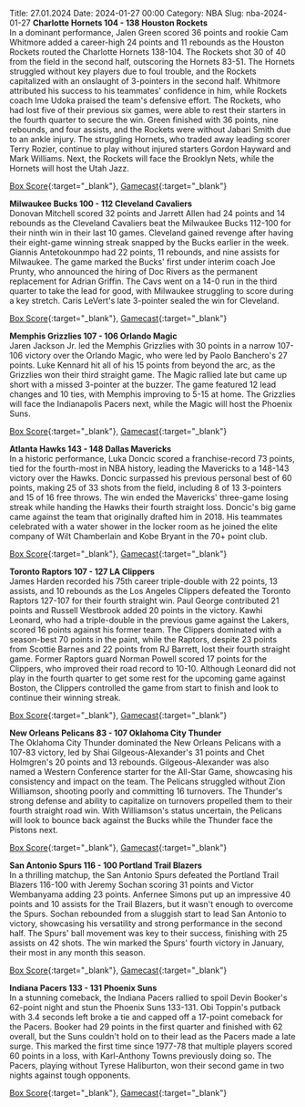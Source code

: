 Title: 27.01.2024
Date: 2024-01-27 00:00
Category: NBA 
Slug: nba-2024-01-27 
**Charlotte Hornets 104 - 138 Houston Rockets**  
In a dominant performance, Jalen Green scored 36 points and rookie Cam Whitmore added a career-high 24 points and 11 rebounds as the Houston Rockets routed the Charlotte Hornets 138-104. The Rockets shot 30 of 40 from the field in the second half, outscoring the Hornets 83-51. The Hornets struggled without key players due to foul trouble, and the Rockets capitalized with an onslaught of 3-pointers in the second half. Whitmore attributed his success to his teammates' confidence in him, while Rockets coach Ime Udoka praised the team's defensive effort. The Rockets, who had lost five of their previous six games, were able to rest their starters in the fourth quarter to secure the win. Green finished with 36 points, nine rebounds, and four assists, and the Rockets were without Jabari Smith due to an ankle injury. The struggling Hornets, who traded away leading scorer Terry Rozier, continue to play without injured starters Gordon Hayward and Mark Williams. Next, the Rockets will face the Brooklyn Nets, while the Hornets will host the Utah Jazz. 

[Box Score](https://www.nba.com/game/hou-vs-cha-0022300635/box-score){:target="_blank"}, [Gamecast](https://www.nba.com/game/hou-vs-cha-0022300635){:target="_blank"}<br>

**Milwaukee Bucks 100 - 112 Cleveland Cavaliers**  
Donovan Mitchell scored 32 points and Jarrett Allen had 24 points and 14 rebounds as the Cleveland Cavaliers beat the Milwaukee Bucks 112-100 for their ninth win in their last 10 games. Cleveland gained revenge after having their eight-game winning streak snapped by the Bucks earlier in the week. Giannis Antetokounmpo had 22 points, 11 rebounds, and nine assists for Milwaukee. The game marked the Bucks' first under interim coach Joe Prunty, who announced the hiring of Doc Rivers as the permanent replacement for Adrian Griffin. The Cavs went on a 14-0 run in the third quarter to take the lead for good, with Milwaukee struggling to score during a key stretch. Caris LeVert's late 3-pointer sealed the win for Cleveland. 

[Box Score](https://www.nba.com/game/cle-vs-mil-0022300639/box-score){:target="_blank"}, [Gamecast](https://www.nba.com/game/cle-vs-mil-0022300639){:target="_blank"}<br>

**Memphis Grizzlies 107 - 106 Orlando Magic**  
Jaren Jackson Jr. led the Memphis Grizzlies with 30 points in a narrow 107-106 victory over the Orlando Magic, who were led by Paolo Banchero's 27 points. Luke Kennard hit all of his 15 points from beyond the arc, as the Grizzlies won their third straight game. The Magic rallied late but came up short with a missed 3-pointer at the buzzer. The game featured 12 lead changes and 10 ties, with Memphis improving to 5-15 at home. The Grizzlies will face the Indianapolis Pacers next, while the Magic will host the Phoenix Suns. 

[Box Score](https://www.nba.com/game/orl-vs-mem-0022300638/box-score){:target="_blank"}, [Gamecast](https://www.nba.com/game/orl-vs-mem-0022300638){:target="_blank"}<br>

**Atlanta Hawks 143 - 148 Dallas Mavericks**  
In a historic performance, Luka Doncic scored a franchise-record 73 points, tied for the fourth-most in NBA history, leading the Mavericks to a 148-143 victory over the Hawks. Doncic surpassed his previous personal best of 60 points, making 25 of 33 shots from the field, including 8 of 13 3-pointers and 15 of 16 free throws. The win ended the Mavericks' three-game losing streak while handing the Hawks their fourth straight loss. Doncic's big game came against the team that originally drafted him in 2018. His teammates celebrated with a water shower in the locker room as he joined the elite company of Wilt Chamberlain and Kobe Bryant in the 70+ point club. 

[Box Score](https://www.nba.com/game/dal-vs-atl-0022300634/box-score){:target="_blank"}, [Gamecast](https://www.nba.com/game/dal-vs-atl-0022300634){:target="_blank"}<br>

**Toronto Raptors 107 - 127 LA Clippers**  
James Harden recorded his 75th career triple-double with 22 points, 13 assists, and 10 rebounds as the Los Angeles Clippers defeated the Toronto Raptors 127-107 for their fourth straight win. Paul George contributed 21 points and Russell Westbrook added 20 points in the victory. Kawhi Leonard, who had a triple-double in the previous game against the Lakers, scored 16 points against his former team. The Clippers dominated with a season-best 70 points in the paint, while the Raptors, despite 23 points from Scottie Barnes and 22 points from RJ Barrett, lost their fourth straight game. Former Raptors guard Norman Powell scored 17 points for the Clippers, who improved their road record to 10-10. Although Leonard did not play in the fourth quarter to get some rest for the upcoming game against Boston, the Clippers controlled the game from start to finish and look to continue their winning streak. 

[Box Score](https://www.nba.com/game/lac-vs-tor-0022300637/box-score){:target="_blank"}, [Gamecast](https://www.nba.com/game/lac-vs-tor-0022300637){:target="_blank"}<br>

**New Orleans Pelicans 83 - 107 Oklahoma City Thunder**  
The Oklahoma City Thunder dominated the New Orleans Pelicans with a 107-83 victory, led by Shai Gilgeous-Alexander's 31 points and Chet Holmgren's 20 points and 13 rebounds. Gilgeous-Alexander was also named a Western Conference starter for the All-Star Game, showcasing his consistency and impact on the team. The Pelicans struggled without Zion Williamson, shooting poorly and committing 16 turnovers. The Thunder's strong defense and ability to capitalize on turnovers propelled them to their fourth straight road win. With Williamson's status uncertain, the Pelicans will look to bounce back against the Bucks while the Thunder face the Pistons next. 

[Box Score](https://www.nba.com/game/okc-vs-nop-0022300640/box-score){:target="_blank"}, [Gamecast](https://www.nba.com/game/okc-vs-nop-0022300640){:target="_blank"}<br>

**San Antonio Spurs 116 - 100 Portland Trail Blazers**  
In a thrilling matchup, the San Antonio Spurs defeated the Portland Trail Blazers 116-100 with Jeremy Sochan scoring 31 points and Victor Wembanyama adding 23 points. Anfernee Simons put up an impressive 40 points and 10 assists for the Trail Blazers, but it wasn't enough to overcome the Spurs. Sochan rebounded from a sluggish start to lead San Antonio to victory, showcasing his versatility and strong performance in the second half. The Spurs' ball movement was key to their success, finishing with 25 assists on 42 shots. The win marked the Spurs' fourth victory in January, their most in any month this season. 

[Box Score](https://www.nba.com/game/por-vs-sas-0022300641/box-score){:target="_blank"}, [Gamecast](https://www.nba.com/game/por-vs-sas-0022300641){:target="_blank"}<br>

**Indiana Pacers 133 - 131 Phoenix Suns**  
In a stunning comeback, the Indiana Pacers rallied to spoil Devin Booker's 62-point night and stun the Phoenix Suns 133-131. Obi Toppin's putback with 3.4 seconds left broke a tie and capped off a 17-point comeback for the Pacers. Booker had 29 points in the first quarter and finished with 62 overall, but the Suns couldn't hold on to their lead as the Pacers made a late surge. This marked the first time since 1977-78 that multiple players scored 60 points in a loss, with Karl-Anthony Towns previously doing so. The Pacers, playing without Tyrese Haliburton, won their second game in two nights against tough opponents. 

[Box Score](https://www.nba.com/game/phx-vs-ind-0022300636/box-score){:target="_blank"}, [Gamecast](https://www.nba.com/game/phx-vs-ind-0022300636){:target="_blank"}<br>

